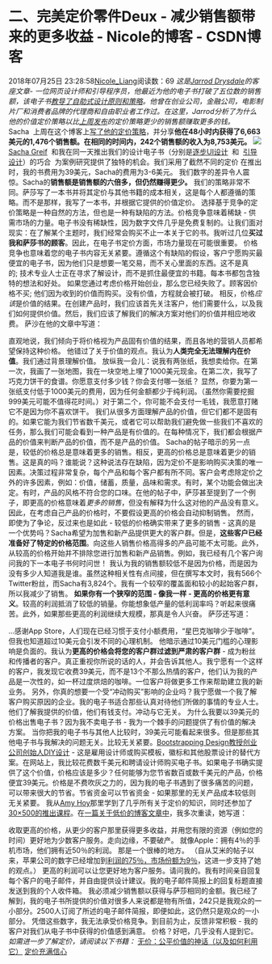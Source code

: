 # 二、完美定价零件Deux - 减少销售额带来的更多收益 - Nicole的博客 - CSDN博客
2018年07月25日 23:28:58[Nicole_Liang](https://me.csdn.net/weixin_39541558)阅读数：69
*这是[Jarrod Drysdale](http://blog.studiofellow.com/)的客座文章- 一位网页设计师和引导程序员，他最近为他的电子书打破了五位数的销售额，该电子书[教导了自助式设计原则和策略](http://bootstrappingdesign.com/)。他曾在创业公司，金融公司，电影制片厂和消费者品牌的代理商和自由职业者工作过。在这里，Jarrod分析了为什么他的价值定价策略以比[上周发布](http://blog.asmartbear.com/perfect-pricing.html)的定价策略更少的销售额赚取更多的钱。*
Sacha  上周在这个博客上[写了他的定价策略](http://blog.asmartbear.com/perfect-pricing.html)，并分享**他在48小时内获得了6,663美元的1,476个销售额。在相同的时间内，242个销售额的收入为8,753美元。**
![](http://asmartbear-wpengine.netdna-ssl.com/wp-content/uploads/2012/04/cartoon3220.png)
[Sacha Greif](http://twitter.com/sachagreif)  和我在同一天推出我们的设计电子书（分别是[逐步UI设计](http://sachagreif.com/ebook/)  和  [引导设计](http://bootstrappingdesign.com/)）的巧合  为案例研究提供了独特的机会。我们采用了截然不同的定价 在推出时，我的书费用为39美元，Sacha的费用为3-6美元。
我们数字的差异令人震惊。Sacha的**销售额是销售额的六倍多，但仍然赚得更少。**
我们的策略非常不同。萨莎写了一本书并将其定价与其他书籍的成本相关，这是每个人都遵循的策略。而不是那样，我写了一本书，并根据它提供的价值定价。
选择基于竞争的定价策略是一种自然的方法，但也是一种有缺陷的方法。价格竞争意味着稀缺 - 供需市场的力量。电子书没有稀缺性，因为数字文件几乎是免费复制的。让我们面对现实：在了解某个主题时，我们经常会购买不止一本关于它的书。我听过几位**买过我和萨莎书的顾客**。因此，在电子书定价方面，市场力量现在可能很重要。
价格竞争也意味着您的电子书内容无关紧要。遵循这个有缺陷的假设，客户宁愿购买最便宜的电子书，因为他们只是想要一笔交易，而不关心里面的东西。这不是真的; 技术专业人士正在寻求了解设计，而不是抓住最便宜的书籍。每本书都包含独特的想法和好处。
如果您通过考虑价格开始创业，那么您已经失败了。顾客因价格不买; 他们因为收到的价值而购买。没有价值，方程就会被打破。
相反，价格*应该*是价值的结果。在创建产品时，我们应该首先关注客户，他们需要什么，以及我们如何提供价值。然后，我们应该了解我们的解决方案对他们的价值并相应地收费。
萨沙在他的文章中写道：
> 
直观地说，我们倾向于将价格视为产品固有价值的结果，而且各地的营销人员都希望保持这种价格。
他错过了关于价值的观点。我认为**人类完全无法理解内在价值**。我们通过背景理解价值。
放纵我一会儿：说我有两张纸，我想卖给你。在第一次，我画了一张地图，我在一块空地上埋了1000美元现金。在第二次，我写了巧克力饼干的食谱。你愿意支付多少钱？你会支付哪一张纸？
显然，你要为第一张纸支付低于1000美元的费用，因为任何金额都少于纯利润。（虽然你需要挖掘999美元可能不值得花时间。）对于第二个，你可能不会支付一毛钱，我愿意打赌它不是因为你不喜欢饼干。
我们从很多方面理解产品的价值，但它们都不是固有的。如果它能为我们节省数千美元，或者它可以帮助我们避免做一些我们不喜欢的任务，那么我们可能会看到一种产品是有价值的。在每种情况下，我们都会根据产品的价值来判断产品的价值，而不是产品的价值。
Sacha的帖子暗示的另一点是，较低的价格总是意味着更多的销售。相反，更高的价格总是意味着更少的销售。这是真的吗？谁能说？这种说法存在缺陷，因为定价不是影响购买决策的唯一因素。决策过程非常复杂，每个产品和每个客户都有所不同。客户会考虑除定价之外的许多因素，例如：价值，储蓄，质量，品味和需求。有时，某个功能会做出决定。有时，产品的风格不符合您的口味。在他的帖子中，萨莎甚至提到了一个例子，即更高的价格意味着*更多的销售*，但没有解释为什么这对他的产品没有意义。因此，在考虑自己产品的价格时，不要假设更高的价格会自动抑制销售。
然而，即使为了争论，反过来也是如此 - 较低的价格确实带来了更多的销售 - 这真的是一个优势吗？Sacha希望为加售和新产品提供更大的客户群。但是，**这些客户已经准备好了特定的价格范围**。向这些人销售价格高得多的产品可能不太可能。此外，从较高的价格开始并不排除您进行加售和新产品销售。例如，我已经有几个客户询问我的下一本电子书何时问世！
我认为我的销售额较低不是因为价格，而是因为没有多少人知道我是谁。虽然这种相关性有点间接，但在撰写本文时，我有566个Twitter粉丝，而Sacha有3,824个。我有一个较窄的覆盖面和较小的起始客户群，所以我减少了销售。
**如果你有一个狭窄的范围 - 像我一样 - 更高的价格更有意义**。较高的利润抵消了较低的销量。你能想象低产量的低利润率吗？听起来很痛苦。此外，如果那些更高的利润继续大规模，那真是令人兴奋。
萨莎还写道：
> 
...感谢App Store，人们现在已经习惯于支付小额费用，“星巴克咖啡少于咖啡”。但我也知道超过10美元会引发不同的心理机制。
他暗示通过10美元门槛的心理影响是负面的。我认为**更高的价格会将您的客户群过滤到严肃的客户群** - 成为粉丝和传播者的客户。真正重视你所说的话的人，并会告诉其他人。我宁愿有一个这样的客户，我发现它收费39美元，而不是13个不那么热情的客户，他们认为我的产品是一次性的，如一杯过度烘焙的咖啡。一位客户将做更多工作来帮助建立我的新业务。
另外，你真的想要一个受“冲动购买”影响的企业吗？我宁愿做一个我了解客户购买原因的企业。我的电子书适合那些认真对待他们所做的事情的专业人士。他们了解我提供的价值，他们有钱支付。冲动与它无关。
为什么我要以39美元的价格出售电子书？因为我不卖电子书 - 我为一个棘手的问题提供了有价值的解决方案。
当你把我的电子书与其他人比较时，39美元可能看起来很多。但是那些其他电子书与我解决的问题无关。比较无关紧要。[Bootstrapping Design教授创业公司创始人DIY设计](http://bootstrappingdesign.com/) - 这是雇用设计师或购买模板，徽标和其他股票设计的替代方案。在网站上，我比较花费数千美元和聘请设计师购买电子书。如果电子书确实提供了这个价值，价格应该是多少？任何能够为您节省数百或数千美元的产品，价格便宜39美元。价格是不费吹灰之力的，因为我的电子书遇到了很多痛苦的问题，可以带来很大的节省。节省资金可以节省资金 - 如果那里的无关产品成本较低则无关紧要。
我从[Amy Hoy](http://twitter.com/amyhoy)那里学到了几乎所有关于定价的知识，同时还参加了[30×500的推出课程](http://unicornfree.com/30x500/)。在[一篇关于低价的博客文章中](http://unicornfree.com/2011/will-low-prices-sell-more/)，我多次重读，她写道：
> 
收取更高的价格，从更少的客户那里获得更多收益，并用您有限的资源（例如您的时间）更好地为少数客户服务。走向边缘，不要破产。
就像Apple：拥有4％的手机市场，他们拥有近50％的利润。
那是一个很棒的地方。
（自从艾米的帖子以来，苹果公司的数字已经增加到[利润的75％，市场份额为9％](http://www.theatlantic.com/technology/archive/2012/02/apple-makes-75-of-mobile-phone-profits-with-only-9-of-the-phones/252548/)，这进一步支持了她的观点。）
更高的利润可以让您更好地为客户服务。请问我的。我有时间亲自回复每个客户的电子邮件，并自由提供设计建议。我的电子邮件简报上的回复标题直接发送到我的个人收件箱。
我必须减少销售额以获得与萨莎相同的金额。我已经了解到，我的电子书所提供的价值对很多人来说都是物有所值，242只是我观众的一小部分。2500人订阅了所述的电子邮件简报，即便如此，这仍然只是观众的一小部分。
凭借这些数字，我无法承受价格竞争。到目前为止，反馈非常积极 - 我的客户对我们从电子书中获得的价值感到满意。
价格？好吧，几乎没有人提到它。
*如需进一步了解定价，请阅读以下书籍：*
[无价：公平价值的神话（以及如何利用它）](http://www.amazon.com/Priceless-Myth-Fair-Value-Advantage/dp/080909469X)
[定价充满信心](http://www.amazon.com/Pricing-Confidence-Leaving-Money-Table/dp/0470197579)
